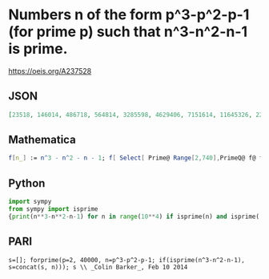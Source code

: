 # Numbers n of the form p^3\-p^2\-p\-1 \(for prime p\) such that n^3\-n^2\-n\-1 is prime\.
https://oeis.org/A237528
## JSON
```JSON
[23518, 146014, 486718, 564814, 3285598, 4629406, 7151614, 11645326, 22584814, 29983198, 31754206, 64319998, 355897438, 745319086, 864614014, 1304555614, 2334990526, 2903803726, 3447511198, 3934332718, 4194050014, 4596374014, 5838479998, 6866219998]
```
## Mathematica
```Mathematica
f[n_] := n^3 - n^2 - n - 1; f[ Select[ Prime@ Range[2,740],PrimeQ@ f@ f@#&]] (* _Robert G. Wilson v_, Mar 07 2014 *)
```
## Python
```Python
import sympy
from sympy import isprime
{print(n**3-n**2-n-1) for n in range(10**4) if isprime(n) and isprime((n**3-n**2-n-1)**3-(n**3-n**2-n-1)**2-(n**3-n**2-n-1)-1)}
```
## PARI
```PARI
s=[]; forprime(p=2, 40000, n=p^3-p^2-p-1; if(isprime(n^3-n^2-n-1), s=concat(s, n))); s \\ _Colin Barker_, Feb 10 2014
```
